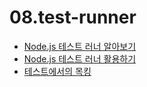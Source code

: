 # 08.test-runner

- [Node.js 테스트 러너 알아보기](01.discovering-nodejss-test-runner.md)
- [Node.js 테스트 러너 활용하기](02.using-test-runner.md)
- [테스트에서의 목킹](03.mocking-in-test.md)